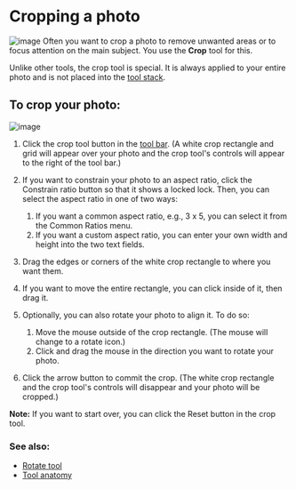 Cropping a photo
================

![image](images/Tool-Crop-en.png) Often you want to crop a photo to
remove unwanted areas or to focus attention on the main subject. You use
the **Crop** tool for this.

Unlike other tools, the crop tool is special. It is always applied to
your entire photo and is not placed into the [tool
stack](Tool_Stack.html).

To crop your photo:
-------------------

![image](images/Button-Crop.png)

1.  Click the crop tool button in the [tool bar](Tools-Controls.html).
    (A white crop rectangle and grid will appear over your photo and the
    crop tool's controls will appear to the right of the tool bar.)
2.  If you want to constrain your photo to an aspect ratio, click the
    Constrain ratio button so that it shows a locked lock. Then, you can
    select the aspect ratio in one of two ways:
    1.  If you want a common aspect ratio, e.g., 3&nbsp;x&nbsp;5, you can
        select it from the Common Ratios menu.
    2.  If you want a custom aspect ratio, you can enter your own width
        and height into the two text fields.

3.  Drag the edges or corners of the white crop rectangle to where you
    want them.
4.  If you want to move the entire rectangle, you can click inside of
    it, then drag it.
5.  Optionally, you can also rotate your photo to align it. To do so:
    1.  Move the mouse outside of the crop rectangle. (The mouse will
        change to a rotate icon.)
    2.  Click and drag the mouse in the direction you want to rotate
        your photo.

6.  Click the arrow button to commit the crop. (The white crop rectangle
    and the crop tool's controls will disappear and your photo will be
    cropped.)

**Note:** If you want to start over, you can click the Reset button in
the crop tool.

### See also:

-   [Rotate tool](Tool-Rotate.html)
-   [Tool anatomy](Tool_Anatomy.html)

